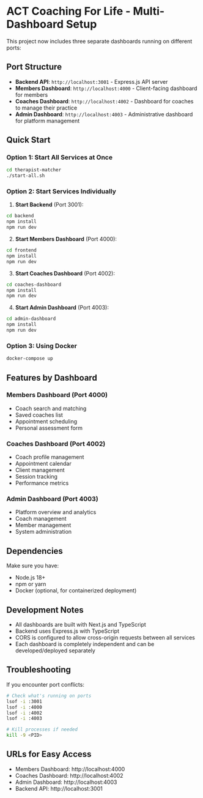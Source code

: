 # ACT Coaching For Life - Multi-Dashboard Setup

This project now includes three separate dashboards running on different ports:

## Port Structure

- **Backend API**: `http://localhost:3001` - Express.js API server
- **Members Dashboard**: `http://localhost:4000` - Client-facing dashboard for members
- **Coaches Dashboard**: `http://localhost:4002` - Dashboard for coaches to manage their practice
- **Admin Dashboard**: `http://localhost:4003` - Administrative dashboard for platform management

## Quick Start

### Option 1: Start All Services at Once
```bash
cd therapist-matcher
./start-all.sh
```

### Option 2: Start Services Individually

1. **Start Backend** (Port 3001):
```bash
cd backend
npm install
npm run dev
```

2. **Start Members Dashboard** (Port 4000):
```bash
cd frontend
npm install
npm run dev
```

3. **Start Coaches Dashboard** (Port 4002):
```bash
cd coaches-dashboard
npm install
npm run dev
```

4. **Start Admin Dashboard** (Port 4003):
```bash
cd admin-dashboard
npm install
npm run dev
```

### Option 3: Using Docker
```bash
docker-compose up
```

## Features by Dashboard

### Members Dashboard (Port 4000)
- Coach search and matching
- Saved coaches list
- Appointment scheduling
- Personal assessment form

### Coaches Dashboard (Port 4002)
- Coach profile management
- Appointment calendar
- Client management
- Session tracking
- Performance metrics

### Admin Dashboard (Port 4003)
- Platform overview and analytics
- Coach management
- Member management
- System administration

## Dependencies

Make sure you have:
- Node.js 18+
- npm or yarn
- Docker (optional, for containerized deployment)

## Development Notes

- All dashboards are built with Next.js and TypeScript
- Backend uses Express.js with TypeScript
- CORS is configured to allow cross-origin requests between all services
- Each dashboard is completely independent and can be developed/deployed separately

## Troubleshooting

If you encounter port conflicts:
```bash
# Check what's running on ports
lsof -i :3001
lsof -i :4000
lsof -i :4002
lsof -i :4003

# Kill processes if needed
kill -9 <PID>
```

## URLs for Easy Access

- Members Dashboard: http://localhost:4000
- Coaches Dashboard: http://localhost:4002  
- Admin Dashboard: http://localhost:4003
- Backend API: http://localhost:3001